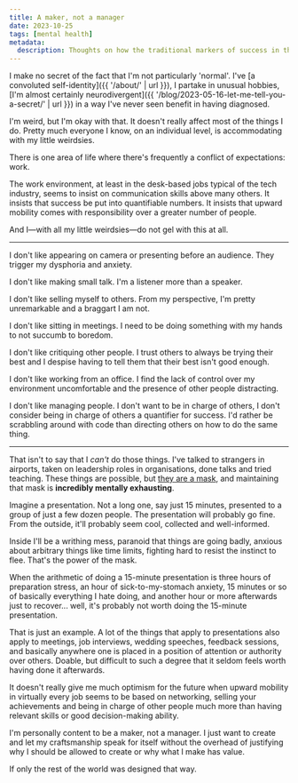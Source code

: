 ```yaml
---
title: A maker, not a manager
date: 2023-10-25
tags: [mental health]
metadata:
  description: Thoughts on how the traditional markers of success in the workplace are generally unfriendly to neurodiverse folks like me.
---
```


I make no secret of the fact that I'm not particularly 'normal'. I've [a convoluted self-identity]({{ '/about/' | url }}), I partake in unusual hobbies, [I'm almost certainly neurodivergent]({{ '/blog/2023-05-16-let-me-tell-you-a-secret/' | url }}) in a way I've never seen benefit in having diagnosed.

I'm weird, but I'm okay with that. It doesn't really affect most of the things I do. Pretty much everyone I know, on an individual level, is accommodating with my little weirdsies.

There is one area of life where there's frequently a conflict of expectations: work.

The work environment, at least in the desk-based jobs typical of the tech industry, seems to insist on communication skills above many others. It insists that success be put into quantifiable numbers. It insists that upward mobility comes with responsibility over a greater number of people.

And I—with all my little weirdsies—do not gel with this at all.

---

I don't like appearing on camera or presenting before an audience. They trigger my dysphoria and anxiety.

I don't like making small talk. I'm a listener more than a speaker.

I don't like selling myself to others. From my perspective, I'm pretty unremarkable and a braggart I am not.

I don't like sitting in meetings. I need to be doing something with my hands to not succumb to boredom.

I don't like critiquing other people. I trust others to always be trying their best and I despise having to tell them that their best isn't good enough.

I don't like working from an office. I find the lack of control over my environment uncomfortable and the presence of other people distracting.

I don't like managing people. I don't want to be in charge of others, I don't consider being in charge of others a quantifier for success. I'd rather be scrabbling around with code than directing others on how to do the same thing.

---

That isn't to say that I _can't_ do those things. I've talked to strangers in airports, taken on leadership roles in organisations, done talks and tried teaching. These things are possible, but [they are a mask](https://en.wikipedia.org/wiki/Autistic_masking), and maintaining that mask is **incredibly mentally exhausting**.

Imagine a presentation. Not a long one, say just 15 minutes, presented to a group of just a few dozen people. The presentation will probably go fine. From the outside, it'll probably seem cool, collected and well-informed.

Inside I'll be a writhing mess, paranoid that things are going badly, anxious about arbitrary things like time limits, fighting hard to resist the instinct to flee. That's the power of the mask.

When the arithmetic of doing a 15-minute presentation is three hours of preparation stress, an hour of sick-to-my-stomach anxiety, 15 minutes or so of basically everything I hate doing, and another hour or more afterwards just to recover... well, it's probably not worth doing the 15-minute presentation.

That is just an example. A lot of the things that apply to presentations also apply to meetings, job interviews, wedding speeches, feedback sessions, and basically anywhere one is placed in a position of attention or authority over others. Doable, but difficult to such a degree that it seldom feels worth having done it afterwards.

It doesn't really give me much optimism for the future when upward mobility in virtually every job seems to be based on networking, selling your achievements and being in charge of other people much more than having relevant skills or good decision-making ability.

I'm personally content to be a maker, not a manager. I just want to create and let my craftsmanship speak for itself without the overhead of justifying why I should be allowed to create or why what I make has value.

If only the rest of the world was designed that way.
